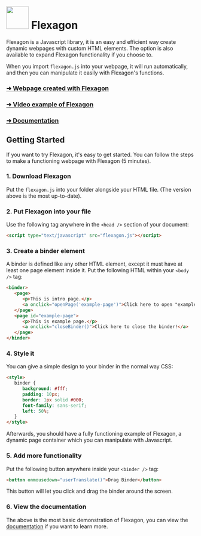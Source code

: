 
# <img src="logo2.png" width="60" height="60" /> Flexagon

Flexagon is a Javascript library, it is an easy and efficient way create dynamic webpages with custom HTML elements. The option is also available to expand Flexagon functionality if you choose to.

When you import `flexagon.js` into your webpage, it will run automatically, and then you can manipulate it easily with Flexagon's functions.

### [➜ Webpage created with Flexagon](https://jagouris.github.io/Flexagon)
### [➜ Video example of Flexagon](https://www.youtube.com/watch?v=WKCQJrdRDPM)
### [➜ Documentation](https://github.com/Jagouris/flexagon/blob/main/documentation.md)

## Getting Started

If you want to try Flexagon, it's easy to get started. You can follow the steps to make a functioning webpage with Flexagon (5 minutes).

### 1. Download Flexagon
Put the `flexagon.js` into your folder alongside your HTML file. (The version above is the most up-to-date).

### 2. Put Flexagon into your file
Use the following tag anywhere in the `<head />` section of your document:
```HTML
<script type="text/javascript" src="flexagon.js"></script>
```

### 3. Create a binder element
A binder is defined like any other HTML element, except it must have at least one page element inside it. Put the following HTML within your `<body />` tag:
```HTML
<binder>
   <page>
      <p>This is intro page.</p>
      <a onclick="openPage('example-page')">Click here to open "example-page!"</a>
   </page>
   <page id="example-page">
      <p>This is example page.</p>
      <a onclick="closeBinder()">Click here to close the binder!</a>
   </page>
</binder>
```

### 4. Style it
You can give a simple design to your binder in the normal way CSS:
```HTML
<style>
   binder {
      background: #fff;
      padding: 10px;
      border: 1px solid #000;
      font-family: sans-serif;
      left: 50%;
   }
</style>
```
Afterwards, you should have a fully functioning example of Flexagon, a dynamic page container which you can manipulate with Javascript.

### 5. Add more functionality
Put the following button anywhere inside your `<binder />` tag:
```HTML
<button onmousedown="userTranslate()">Drag Binder</button>
```
This button will let you click and drag the binder around the screen.

### 6. View the documentation
The above is the most basic demonstration of Flexagon, you can view the [documentation](https://github.com/Jagorak/flexagon/blob/main/documentation.md) if you want to learn more.
